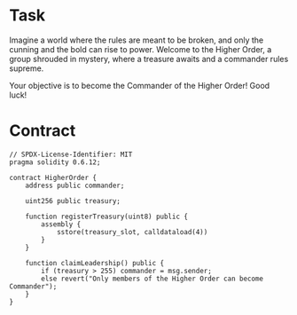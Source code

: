 # Task

Imagine a world where the rules are meant to be broken, and only the cunning and the bold can rise to power. Welcome to the Higher Order, a group shrouded in mystery, where a treasure awaits and a commander rules supreme.

Your objective is to become the Commander of the Higher Order! Good luck! 
 
# Contract 
 
```sol
// SPDX-License-Identifier: MIT
pragma solidity 0.6.12;

contract HigherOrder {
    address public commander;

    uint256 public treasury;

    function registerTreasury(uint8) public {
        assembly {
            sstore(treasury_slot, calldataload(4))
        }
    }

    function claimLeadership() public {
        if (treasury > 255) commander = msg.sender;
        else revert("Only members of the Higher Order can become Commander");
    }
}
```
